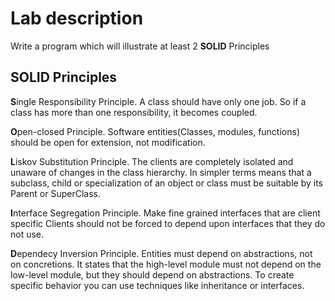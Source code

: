 # Lab description

Write a program which will illustrate at least 2 **SOLID** Principles

## SOLID Principles

**S**ingle Responsibility Principle. A class should have only one job. So if a class has more than one responsibility, it becomes coupled. 

**O**pen-closed Principle. Software entities(Classes, modules, functions) should be open for extension, not modification.

**L**iskov Substitution Principle. The clients are completely isolated and unaware of changes in the class hierarchy. In simpler terms means that a subclass, child or specialization of an object or class must be suitable by its Parent or SuperClass.

**I**nterface Segregation Principle. Make fine grained interfaces that are client specific Clients should not be forced to depend upon interfaces that they do not use.

**D**ependecy Inversion Principle. Entities must depend on abstractions, not on concretions. It states that the high-level module must not depend on the low-level module, but they should depend on abstractions. To create specific behavior you can use techniques like inheritance or interfaces.
